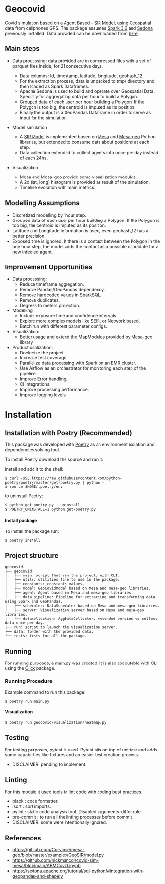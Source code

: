 # Geocovid
Covid simulation based on a Agent Based - [SIR Model](https://en.wikipedia.org/wiki/Compartmental_models_in_epidemiology#The_SIR_model), using Geospatial data from cellphones GPS.
The package assumes [Spark 3.0](https://spark.apache.org/) and [Sedona](https://sedona.apache.org/) previously installed.
Data provided can be downloaded from [here](https://drive.google.com/drive/folders/1lR8_ijSqXj7orvrlmvIXe5flbxI31PMP).

## Main steps
* Data processing: data provided are in compressed files with a set of parquet files inside, for 21 consecutive days.
    - Data columns: Id, timestamp, latitude, longitude, geohash_12.
    - For the extraction process, data is unpacked to tmp/ directory and then loaded as Spark Dataframes.
    - Apache Sedona is used to build and operate over Geospatial Data. Specially for aggregating data per hour to build a Polygon.
    - Grouped data of each user per hour building a Polygon. If the Polygon is too big, the centroid is imputed as its position.
    - Finally the output is a GeoPandas Dataframe in order to serve as input for the simulation.

* Model simulation
    - A [SIR Model](https://en.wikipedia.org/wiki/Compartmental_models_in_epidemiology#The_SIR_model) is implemented based on [Mesa](https://mesa.readthedocs.io/en/stable/#) and [Mesa-geo](https://github.com/Corvince/mesa-geo) Python libraries, but extended to consume data about positions at each step.
    - Data collection extended to collect agents info once per day instead of each 24hs.
* Visualization
    - Mesa and Mesa-geo provide some visualization modules.
    - A 2d (lat, long) histogram is provided as result of the simulation.
    - Timeline evolution with main metrics.

## Modelling Assumptions
* Discretized modelling by 1hour step.
* Grouped data of each user per hour building a Polygon. If the Polygon is too big, the centroid is imputed as its position.
* Latitude and Longitude information is used, even geohash_12 has a better precision.
* Exposed time is ignored. If there is a contact between the Polygon in the one hour step, the model adds the contact as a possible candidate for a new infected agent.

## Improvement Opportunities
* Data processing:
    - Reduce timeframe aggregation.
    - Remove Pandas/GeoPandas dependency.
    - Remove hardcoded values in SparkSQL.
    - Remove duplicates.
    - Degrees to meters projection.
* Modelling:
    - Include exposure time and confidence intervals.
    - Explore more complex models like SEIR, or Network based.
    - Batch run with different parameter configs.
* Visualization:
    - Better usage and extend the  MapModules provided by Mesa-geo library.
* Productionalization:
    - Dockerize the project.
    - Increase test coverage.
    - Parallelize data processing with Spark on an EMR cluster.
    - Use Airflow as an orchestrator for monitoring each step of the pipeline.
    - Improve Error handling.
    - CI integrations.
    - Improve processing performance.
    - Improve logging levels.


# Installation
## Installation with Poetry (Recommended)

This package was developed with [Poetry](https://python-poetry.org/docs/) as an environment isolation and dependencies solving tool.

To install Poetry download the source and run it:

install and add it to the shell:
```
$ curl -sSL https://raw.githubusercontent.com/python-poetry/poetry/master/get-poetry.py | python -
$ source $HOME/.poetry/env
```

to uninstall Poetry:
```
$ python get-poetry.py --uninstall
$ POETRY_UNINSTALL=1 python get-poetry.py
```

#### Install package

To install the package run:
```
$ poetry install
```

## Project structure
```
geocovid
├── geocovid:
│   ├── main: script that run the project, with CLI.
│   ├── utils: utilities file to use in the package.
│   ├── constants: constants values.
│   ├── model: GeoCovidModel based on Mesa and mesa-geo libraries.
│   ├── agent: Agent based on Mesa and mesa-geo libraries.
│   ├── data_pipeline: Pipeline for extracting and transforming data using Spark and GeoPandas.
│   ├── scheduler: DataScheduler based on Mesa and mesa-geo libraries.
│   ├── server: Visualization server based on Mesa and mesa-geo libraries.
│   └── datacollection: AggDataCollector, extended version to collect data once per day.
├── run: script to launch the visualization server.
├── data: folder with the provided data.
└── tests: tests for all the package.
```


## Running
For running purposes, a [main.py](./geocovid/main.py) was created. It is also executable with CLI using the [Click](https://click.palletsprojects.com/en/8.0.x/) package.

### Running Procedure
Example command to run this package:
```
$ poetry run main.py
```
#### Visualization
```
$ poetry run geocovid/visualization/heatmap.py
```

## Testing
For testing purposes, pytest is used. Pytest sits on top of unittest and adds some capabilities like fixtures and an easier test creation process.
- DISCLAIMER: pending to implement.

## Linting
For this module it used tools to lint code with coding best practices.
- black : code formatter.
- isort : sort imports.
- pylint : static code analysis tool. Disabled arguments-differ rule.
- pre-commit : to run all the linting processes before commit.
- DISCLAIMER: some were intentionally ignored.

## References
* https://github.com/Corvince/mesa-geo/blob/master/examples/GeoSIR/model.py
* https://github.com/nickmancol/covid-sim-mesa/blob/main/ABMCovid.ipynb
* https://sedona.apache.org/tutorial/sql-python/#integration-with-geopandas-and-shapely
